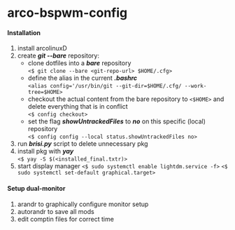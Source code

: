 # arco-bspwm-config


#### Installation

1. install arcolinuxD
2. create ***git --bare*** repository:
    - clone dotfiles into a ***bare*** repository  
    `<$ git clone --bare <git-repo-url> $HOME/.cfg>`
    - define the alias in the current ***.bashrc***  
    `<alias config='/usr/bin/git --git-dir=$HOME/.cfg/ --work-tree=$HOME>`
    - checkout the actual content from the bare repository to `<$HOME>` and delete everything that is in conflict  
    `<$ config checkout>`
    - set the flag ***showUntrackedFiles*** to ***no*** on this specific (local) repository  
    `<$ config config --local status.showUntrackedFiles no>`
3. run ***brisi.py*** script to delete unnecessary pkg
4. install pkg with ***yay***  
`<$ yay -S $(<installed_final.txtr)>`
5. start display manager
`<$ sudo systemctl enable lightdm.service -f>`
`<$ sudo systemctl set-default graphical.target>`




#### Setup dual-monitor

1. arandr to graphically configure monitor setup
2. autorandr to save all mods
3. edit comptin files for correct time

